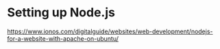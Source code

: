 # Setting up Node.js

<https://www.ionos.com/digitalguide/websites/web-development/nodejs-for-a-website-with-apache-on-ubuntu/>
